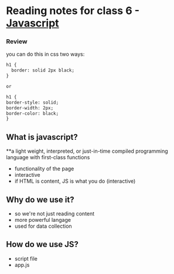 # Reading notes for class 6 - [Javascript](https://www.w3schools.com/js/js_variables.asp)
### Review
you can do this in css two ways:
```markdown
h1 {
  border: solid 2px black;
}

or

h1 {
border-style: solid;
border-width: 2px;
border-color: black;
}
```
## What is javascript?
**a light weight, interpreted, or just-in-time compiled programming language with first-class functions
- functionality of the page
- interactive
- if HTML is content, JS is what you do (interactive)

## Why do we use it?
- so we're not just reading content
- more powerful langage
- used for data collection

## How do we use JS?
- script file
- app.js
